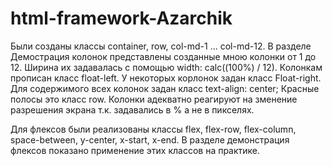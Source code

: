 # html-framework-Azarchik
Были созданы классы container, row, col-md-1 ... col-md-12. 
В разделе Демострация колонок представлены созданные мною колонки от 1 до 12.
Ширина их задавалась с помощью width: calc((100%) / 12).
Колонкам прописан класс float-left. У некоторых корлонок задан класс Float-right.
Для содержимого всех колонок задан класс text-align: center; Красные полосы это класс row.
Колонки адекватно реагируют на зменение разрешения экрана т.к. 
задавались в % а не в пикселях.

Для флексов были реализованы классы  flex, flex-row, flex-column, space-between, y-center, x-start, x-end. 
В разделе демонстрация флексов показано применение этих классов на практике.



